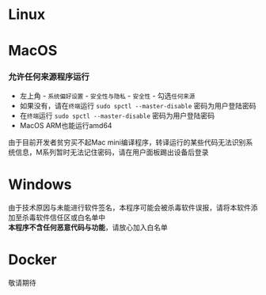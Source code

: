 # Linux

# MacOS
### 允许任何来源程序运行
* 左上角 - `系统偏好设置` - `安全性与隐私` - `安全性` - 勾选`任何来源`
* 如果没有，请在`终端`运行 `sudo spctl --master-disable` 密码为用户登陆密码
* 在`终端`运行 `sudo spctl --master-disable` 密码为用户登陆密码
* MacOS ARM也能运行amd64

由于目前开发者贫穷买不起Mac mini编译程序，转译运行的某些代码无法识别系统信息，M系列暂时无法记住密码，请在用户面板踢出设备后登录

# Windows
由于技术原因与未能进行软件签名，本程序可能会被杀毒软件误报，请将本软件添加至杀毒软件信任区或白名单中  
**本程序不含任何恶意代码与功能**，请放心加入白名单

# Docker
敬请期待